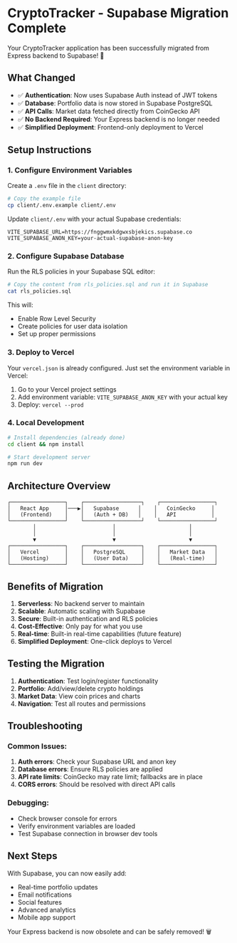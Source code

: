 # CryptoTracker - Supabase Migration Complete

Your CryptoTracker application has been successfully migrated from Express backend to Supabase! 🎉

## What Changed

- ✅ **Authentication**: Now uses Supabase Auth instead of JWT tokens
- ✅ **Database**: Portfolio data is now stored in Supabase PostgreSQL
- ✅ **API Calls**: Market data fetched directly from CoinGecko API
- ✅ **No Backend Required**: Your Express backend is no longer needed
- ✅ **Simplified Deployment**: Frontend-only deployment to Vercel

## Setup Instructions

### 1. Configure Environment Variables

Create a `.env` file in the `client` directory:

```bash
# Copy the example file
cp client/.env.example client/.env
```

Update `client/.env` with your actual Supabase credentials:

```env
VITE_SUPABASE_URL=https://fnggwmxkdgwxsbjekics.supabase.co
VITE_SUPABASE_ANON_KEY=your-actual-supabase-anon-key
```

### 2. Configure Supabase Database

Run the RLS policies in your Supabase SQL editor:

```bash
# Copy the content from rls_policies.sql and run it in Supabase
cat rls_policies.sql
```

This will:
- Enable Row Level Security
- Create policies for user data isolation
- Set up proper permissions

### 3. Deploy to Vercel

Your `vercel.json` is already configured. Just set the environment variable in Vercel:

1. Go to your Vercel project settings
2. Add environment variable: `VITE_SUPABASE_ANON_KEY` with your actual key
3. Deploy: `vercel --prod`

### 4. Local Development

```bash
# Install dependencies (already done)
cd client && npm install

# Start development server
npm run dev
```

## Architecture Overview

```
┌─────────────────┐    ┌──────────────────┐    ┌─────────────────┐
│   React App     │───▶│   Supabase      │    │   CoinGecko     │
│   (Frontend)    │    │   (Auth + DB)   │    │   API           │
└─────────────────┘    └──────────────────┘    └─────────────────┘
        │                        │                       │
        │                        │                       │
        ▼                        ▼                       ▼
┌─────────────────┐    ┌──────────────────┐    ┌─────────────────┐
│   Vercel        │    │   PostgreSQL     │    │   Market Data   │
│   (Hosting)     │    │   (User Data)    │    │   (Real-time)   │
└─────────────────┘    └──────────────────┘    └─────────────────┘
```

## Benefits of Migration

1. **Serverless**: No backend server to maintain
2. **Scalable**: Automatic scaling with Supabase
3. **Secure**: Built-in authentication and RLS policies  
4. **Cost-Effective**: Only pay for what you use
5. **Real-time**: Built-in real-time capabilities (future feature)
6. **Simplified Deployment**: One-click deploys to Vercel

## Testing the Migration

1. **Authentication**: Test login/register functionality
2. **Portfolio**: Add/view/delete crypto holdings
3. **Market Data**: View coin prices and charts
4. **Navigation**: Test all routes and permissions

## Troubleshooting

### Common Issues:

1. **Auth errors**: Check your Supabase URL and anon key
2. **Database errors**: Ensure RLS policies are applied
3. **API rate limits**: CoinGecko may rate limit; fallbacks are in place
4. **CORS errors**: Should be resolved with direct API calls

### Debugging:

- Check browser console for errors
- Verify environment variables are loaded
- Test Supabase connection in browser dev tools

## Next Steps

With Supabase, you can now easily add:
- Real-time portfolio updates
- Email notifications
- Social features
- Advanced analytics
- Mobile app support

Your Express backend is now obsolete and can be safely removed! 🗑️